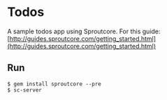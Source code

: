Todos
===

A sample todos app using Sproutcore. For this guide: [http://guides.sproutcore.com/getting_started.html](http://guides.sproutcore.com/getting_started.html)

Run
---

```
$ gem install sproutcore --pre
$ sc-server
```
